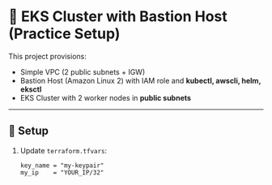# 📘 EKS Cluster with Bastion Host (Practice Setup)

This project provisions:
- Simple VPC (2 public subnets + IGW)
- Bastion Host (Amazon Linux 2) with IAM role and **kubectl, awscli, helm, eksctl**
- EKS Cluster with 2 worker nodes in **public subnets**

---

## 🔹 Setup

1. Update `terraform.tfvars`:
   ```hcl
   key_name = "my-keypair"
   my_ip    = "YOUR_IP/32"

